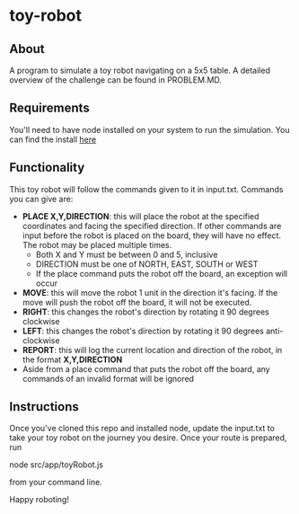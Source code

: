 # toy-robot
## About
A program to simulate a toy robot navigating on a 5x5 table. A detailed overview of the challenge can be found in PROBLEM.MD.

## Requirements
You'll need to have node installed on your system to run the simulation. You can find the install [here](https://nodejs.org/en/download/)

## Functionality
This toy robot will follow the commands given to it in input.txt. Commands you can give are:
* **PLACE X,Y,DIRECTION**: this will place the robot at the specified coordinates and facing the specified direction. If other commands are input before the robot is placed on the board, they will have no effect. The robot may be placed multiple times.
  * Both X and Y must be between 0 and 5, inclusive
  * DIRECTION must be one of NORTH, EAST, SOUTH or WEST
  * If the place command puts the robot off the board, an exception will occur
* **MOVE**: this will move the robot 1 unit in the direction it's facing. If the move will push the robot off the board, it will not be executed.
* **RIGHT**: this changes the robot's direction by rotating it 90 degrees clockwise
* **LEFT**: this changes the robot's direction by rotating it 90 degrees anti-clockwise
* **REPORT**: this will log the current location and direction of the robot, in the format **X,Y,DIRECTION**
* Aside from a place command that puts the robot off the board, any commands of an invalid format will be ignored

## Instructions
Once you've cloned this repo and installed node, update the input.txt to take your toy robot on the journey you desire. Once your route is prepared, run

node src/app/toyRobot.js

from your command line.

Happy roboting!
